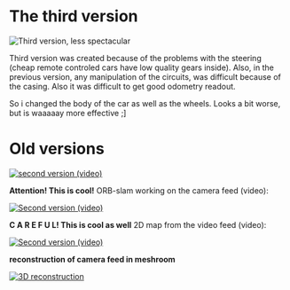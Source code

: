 # The third version


![Third version, less spectacular](https://lh3.googleusercontent.com/IuCSr21Cb3tGpGMnIhsa7TThIg2WQow34TMnW2t3mI2jwENIGsg7YI2H-PUxN7tL1rPp5GF8OytFAX5TnJt4F91LoR5jvWLSZfbNOt-bqljZWx_-JIScLlvS8kxXzLI2Gl5FW_V-4n8G2psZsI2k11mGIHGzmENbIgd1157-BmnFWVcFHjPWYQiKbv_6vLWFJmYBeK4ICtQrbBSLLpSVLlJoUGQLrAGPiltxqREM2potxoTvzC1uk4joj2DezeMMhbXHsouxb-veooV5JQUoD2KNKSOuwWNTJy7wCSLCP7bKnq5WOK7klRYwIx4nhzVjPGsIMBqVnM15oarJQVdWVM-cJr0SAhowkN2LHgan0iTv56c5mLPj6WO0Rhsg6H6f9YSMKIieSHfKuPdo44S4-Foa54bNrneKJ7gbCveb5hEwNuFyEbp-QbFYruM3aJ-113DGR29Fb0GkyQczrmi7Nr5teJlE_0DOf8V22BuAhgfWqvsuHxakuo4GFyOPKOLtgclmE0enZLRjDV5R5vBZ2DtZIwuDwUgBv_kpZTwIVqcrZFJ-hiMxG4rVD-6fxH_p4hclV3qyV7BUZyOnHyXiyLOh1Liglgfismk5ZBtzackYbYXSuWPvHRvD7tSXbFObZ4aH4Z-vawgQeaY8QT4tLKXImYnEGanmDq3ttEevNlh40Gf4aWk5v7IVdFno2qg9EiqIc1KLZSdT38J3fMY=w1433-h806-no)

Third version was created because of the problems with the steering (cheap remote controled cars have low quality gears inside). 
Also, in the previous version, any manipulation of the circuits, was difficult because of the casing. 
Also it was difficult to get good odometry readout. 

So i changed the body of the car as well as the wheels. 
Looks a bit worse, but is waaaaay more effective ;]

# Old versions

[![second version (video)](https://img.youtube.com/vi/XM7lNRdp8ow/0.jpg)](https://www.youtube.com/watch?v=XM7lNRdp8ow)
    
  **Attention! This is cool!** ORB-slam working on the camera feed (video):
  
  [![Second version (video)](https://img.youtube.com/vi/XR-vKycwOm8/0.jpg)](https://www.youtube.com/watch?v=XR-vKycwOm8)
  
  **C A R E F U L! This is cool as well** 2D map from the video feed (video):
  
  [![Second version (video)](https://img.youtube.com/vi/Wd5jEd4hx6U/0.jpg)](https://www.youtube.com/watch?v=Wd5jEd4hx6U)
  
  **reconstruction of camera feed in meshroom**
  
  [![3D reconstruction](https://img.youtube.com/vi/oRmxJyJHEtU/0.jpg)](https://www.youtube.com/watch?v=oRmxJyJHEtU)
